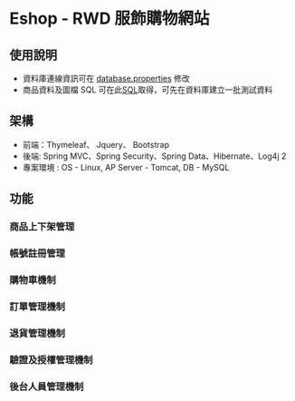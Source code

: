 # Eshop - RWD 服飾購物網站
## 使用說明
* 資料庫連線資訊可在 [database.properties](https://github.com/waynelgithub/Eshop/blob/master-github/src/main/resources/database.properties) 修改
* 商品資料及圖檔 SQL 可在此[SQL](https://github.com/waynelgithub/Eshop/tree/master-github/WebContent/WEB-INF/resources)取得，可先在資料庫建立一批測試資料

## 架構
* 前端：Thymeleaf、 Jquery、 Bootstrap
* 後端: Spring MVC、Spring Security、Spring Data、Hibernate、Log4j 2
* 專案環境 : OS - Linux, AP Server - Tomcat, DB - MySQL

## 功能
### 商品上下架管理
### 帳號註冊管理
### 購物車機制
### 訂單管理機制
### 退貨管理機制
### 驗證及授權管理機制
### 後台人員管理機制

